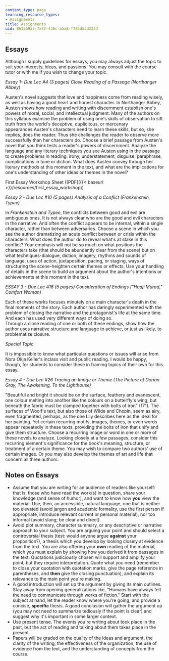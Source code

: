 ```yaml
---
content_type: page
learning_resource_types:
- Assignments
title: Assignments
uid: 863059a7-7a72-436c-a5a8-f785d53d233d
---
```


Essays
------

Although I supply guidelines for essays, you may always adjust the topic to suit your interests, ideas, and passions. You may consult with the course tutor or with me if you wish to change your topic.

_Essay 1- Due Lec #4 (3 pages)_ _Close Reading of a Passage (Northanger Abbey)_

Austen's novel suggests that love and happiness come from reading wisely, as well as having a good heart and honest character. In Northanger Abbey, Austen shows how reading and writing with discernment establish one's powers of moral, social, and intellectual judgment. Many of the authors on this syllabus examine the problem of using one's skills of observation to sift truth from the world's deceptive, duplicitous, or mercenary appearances.Austen's characters need to learn these skills, but so, she implies, does the reader. Thus she challenges the reader to observe more successfully than her characters do. Choose a brief passage from Austen's novel that you think tests a reader's powers of discernment. Analyze the language and any literary techniques you see Austen using in the passage to create problems in reading: irony, understatement, disguise, paraphrase, complications in tone or diction. What does Austen convey through her literary methods at this moment in the text, and what are the implications for one's understanding of other ideas or themes in the novel?

First Essay Workshop Sheet ([PDF]({{< baseurl >}}/resources/first_essay_workshop))

_Essay 2 - Due Lec #10 (5 pages) Analysis of a Conflict (Frankenstein, Typee)_

In _Frankenstein and Typee_, the conflicts between good and evil are ambiguous ones. It is not always clear who are the good and evil characters in the narrative. And often the conflict appears to be internal, within a single character, rather than between adversaries. Choose a scene in which you see the author dramatizing an acute conflict between or crisis within the characters. What does the author do to reveal what's at stake in this conflict? Your emphasis will not be so much on what positions the characters take (that should be abundantly clear from the scene) but on what techniques-dialogue, diction, imagery, rhythms and sounds of language, uses of action, juxtaposition, pacing, or staging, ways of structuring the scene-heighten certain themes or effects. Use your handling of details in the scene to build an argument about the author's intentions or achievements at this moment in the text.

_ESSAY 3 - Due Lec #16 (5 pages) Consideration of Endings ("Hadji Murad," Comfort Woman)_

Each of these works focuses minutely on a main character's death in the final moments of the story. Each author has daringly experimented with the problem of closing the narrative and the protagonist's life at the same time. And each has used very different ways of doing so.  
Through a close reading of one or both of these endings, show how the author uses narrative structure and language to achieve, or just as likely, to problematize closure.

_Special Topic_

It is impossible to know what particular questions or issues will arise from Nora Okja Keller's inclass visit and public reading. I would be happy, though, for students to consider these in framing topics of their own for this essay.

_Essay 4 - Due Lec #26 Tracing an Image or Theme (The Picture of Dorian Gray, The Awakening, To the Lighthouse)_

"Beautiful and bright it should be on the surface, feathery and evanescent, one colour melting into another like the colours on a butterfly's wing; but beneath the fabric must be clamped together with bolts of iron" (171). The surfaces of Woolf's text, but also those of Wilde and Chopin, seem as airy, even fragmented, perhaps, as the one Lily describes here as the ideal for her painting. Yet certain recurring motifs, images, themes, or even words appear repeatedly in these texts, providing the bolts of iron that unify and give them structure. Choose a recurring image or word in one or more of these novels to analyze. Looking closely at a few passages, consider this recurring element's significance for the book's meaning, structure, or treatment of a certain theme. You may wish to compare two authors' use of certain images. Or you may also develop the themes of art and life that concern all three authors.

Notes on Essays
---------------

*   Assume that you are writing for an audience of readers like yourself: that is, those who have read the work(s) in question, share your knowledge (and sense of humor), and want to know how **you** view the material. Use, then, an accessible, natural language, one that is neither too elevated (avoid jargon and academic formality, use the first person if appropriate, introduce relevant current or personal material), nor too informal (avoid slang; be clear and direct).
*   Avoid plot summary, character summary, or any descriptive or narrative approach to your subject. You are arguing your point and should select a controversial thesis (test: would anyone argue **against** your proposition?), a thesis which you develop by looking closely at evidence from the text. You are also offering your **own** reading of the material, which you must explain by showing how you derived it from passages in the text. Quotations judiciously chosen will support and amplify your point, but they require interpretation. Quote what you need (remember to close your quotation with quotation marks, give the page reference in parentheses, and **then** give the closing punctuation), and explain its relevance to the main point you're making.
*   A good introduction will set up the argument by giving its main outlines. Stay away from opening generalizations like, "Humans have always felt the need to communicate through works of fiction." Start with the subject at hand, let the reader know where you're going, and provide a concise, **specific** thesis. A good conclusion will gather the argument up (you may not need to summarize tediously if the point is clear) and suggest why it's important in some larger context.
*   Use present tense. The events you're writing about took place in the past, but the act of reading and talking about them takes place in the present.
*   Papers will be graded on the quality of the ideas and argument, the clarity of the writing, the effectiveness of the organization, the use of evidence from the text, and the understanding of concepts from the course.